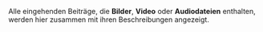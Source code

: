 Alle eingehenden Beiträge, die **Bilder**, **Video** oder **Audiodateien** enthalten, werden hier zusammen mit ihren Beschreibungen angezeigt.
